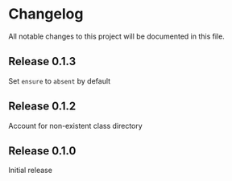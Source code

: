 # Changelog

All notable changes to this project will be documented in this file.

## Release 0.1.3

Set `ensure` to `absent` by default

## Release 0.1.2

Account for non-existent class directory

## Release 0.1.0

Initial release
